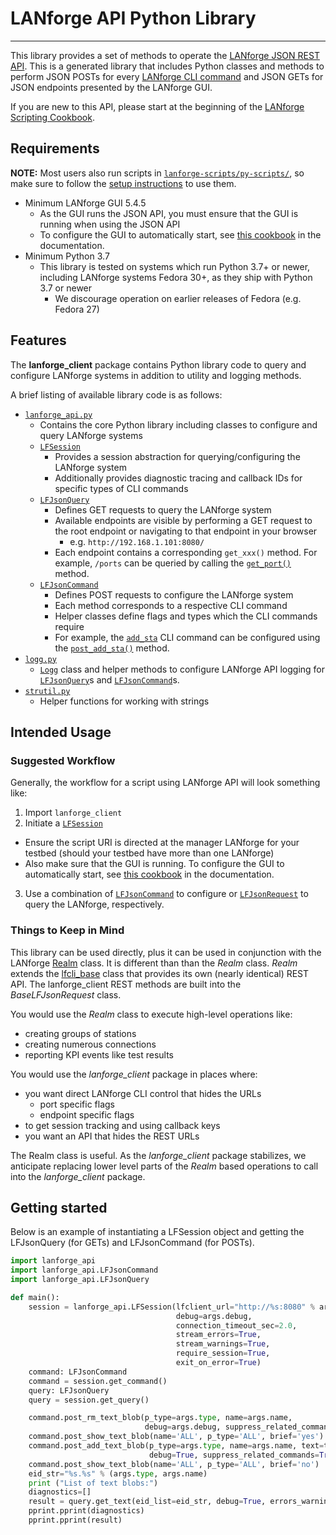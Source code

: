 # LANforge API Python Library

---

This library provides a set of methods to operate the [LANforge JSON REST API](http://www.candelatech.com/cookbook.php?vol=cli&book=JSON:+Querying+the+LANforge+Client+for+JSON+Data). This is a generated library that includes Python classes and methods to perform JSON POSTs for every [LANforge CLI command](https://www.candelatech.com/lfcli_ug.php) and JSON GETs for JSON endpoints presented by the LANforge GUI.

If you are new to this API, please start at the beginning of the [LANforge Scripting Cookbook](http://www.candelatech.com/scripting_cookbook.php). 

## Requirements

**NOTE:** Most users also run scripts in [`lanforge-scripts/py-scripts/`](https://github.com/greearb/lanforge-scripts/tree/master/py-scripts), so make sure to follow the [setup instructions](https://github.com/greearb/lanforge-scripts/blob/master/py-scripts/README.md#setup) to use them.

- Minimum LANforge GUI 5.4.5
  - As the GUI runs the JSON API, you must ensure that the GUI is running when using the JSON API
  - To configure the GUI to automatically start, see [this cookbook](https://www.candelatech.com/cookbook.php?vol=misc&book=Automatically+starting+LANforge+GUI+on+login) in the documentation.
- Minimum Python 3.7
  - This library is tested on systems which run Python 3.7+ or newer, including LANforge systems Fedora 30+, as they ship with Python 3.7 or newer
    - We discourage operation on earlier releases of Fedora (e.g. Fedora 27)

## Features

The **lanforge_client** package contains Python library code to query and configure LANforge systems in addition to utility and logging methods.

A brief listing of available library code is as follows:

- [`lanforge_api.py`](https://github.com/greearb/lanforge-scripts/blob/master/lanforge_client/lanforge_api.py)
  - Contains the core Python library including classes to configure and query LANforge systems
  - [`LFSession`](https://github.com/greearb/lanforge-scripts/blob/master/lanforge_client/lanforge_api.py#L24487)
    - Provides a session abstraction for querying/configuring the LANforge system
    - Additionally provides diagnostic tracing and callback IDs for specific types of CLI commands
  - [`LFJsonQuery`](https://github.com/greearb/lanforge-scripts/blob/master/lanforge_client/lanforge_api.py#L19610)
    - Defines GET requests to query the LANforge system
    - Available endpoints are visible by performing a GET request to the root endpoint or navigating to that endpoint in your browser
      - e.g. `http://192.168.1.101:8080/`
    - Each endpoint contains a corresponding `get_xxx()` method. For example, `/ports` can be queried by calling the [`get_port()`](https://github.com/greearb/lanforge-scripts/blob/master/lanforge_client/lanforge_api.py#L22141) method.
  - [`LFJsonCommand`](https://github.com/greearb/lanforge-scripts/blob/master/lanforge_client/lanforge_api.py#L1392)
    - Defines POST requests to configure the LANforge system
    - Each method corresponds to a respective CLI command
    - Helper classes define flags and types which the CLI commands require
    - For example, the [`add_sta`](http://www.candelatech.com/lfcli_ug.php#add_sta) CLI command can be configured using the [`post_add_sta()`](https://github.com/greearb/lanforge-scripts/blob/master/lanforge_client/lanforge_api.py#L4770) method.
- [`logg.py`](https://github.com/greearb/lanforge-scripts/blob/master/lanforge_client/logg.py)
  - [`Logg`](https://github.com/greearb/lanforge-scripts/blob/master/lanforge_client/logg.py#L17) class and helper methods to configure LANforge API logging for [`LFJsonQuery`](https://github.com/greearb/lanforge-scripts/blob/master/lanforge_client/lanforge_api.py#L19610)s and [`LFJsonCommand`](https://github.com/greearb/lanforge-scripts/blob/master/lanforge_client/lanforge_api.py#L1392)s.
- [`strutil.py`](https://github.com/greearb/lanforge-scripts/blob/master/lanforge_client/strutil.py)
  - Helper functions for working with strings

## Intended Usage

### Suggested Workflow
Generally, the workflow for a script using LANforge API will look something like:
1. Import `lanforge_client`
2. Initiate a [`LFSession`](https://github.com/greearb/lanforge-scripts/blob/master/lanforge_client/lanforge_api.py#L24487)
  - Ensure the script URI is directed at the manager LANforge for your testbed (should your testbed have more than one LANforge)
  - Also make sure that the GUI is running. To configure the GUI to automatically start, see [this cookbook](https://www.candelatech.com/cookbook.php?vol=misc&book=Automatically+starting+LANforge+GUI+on+login) in the documentation.
3. Use a combination of [`LFJsonCommand`](https://github.com/greearb/lanforge-scripts/blob/master/lanforge_client/lanforge_api.py#L1392) to configure or [`LFJsonRequest`](https://github.com/greearb/lanforge-scripts/blob/master/lanforge_client/lanforge_api.py#L215) to query the LANforge, respectively.


### Things to Keep in Mind
This library can be used directly, plus it can be used in conjunction with the LANforge [Realm](https://github.com/greearb/lanforge-scripts/blob/master/py-json/realm.py) class. It is different than than the *Realm* class. *Realm* extends the [lfcli_base](https://github.com/greearb/lanforge-scripts/blob/master/py-json/LANforge/lfcli_base.py) class that provides its own (nearly identical) REST API. The lanforge_client REST methods are built into the *BaseLFJsonRequest* class. 

You would use the *Realm* class to execute high-level operations like:

* creating groups of stations
* creating numerous connections
* reporting KPI events like test results

You would use the *lanforge_client* package in places where:

* you want direct LANforge CLI control that hides the URLs
  * port specific flags
  * endpoint specific flags
* to get session tracking and using callback keys
* you want an API that hides the REST URLs

The Realm class is useful. As the *lanforge_client* package stabilizes, we anticipate replacing lower level parts of the *Realm* based operations to call into the *lanforge_client* package.

## Getting started

Below is an example of instantiating a LFSession object and getting the LFJsonQuery (for GETs) and LFJsonCommand (for POSTs).

```python
import lanforge_api
import lanforge_api.LFJsonCommand
import lanforge_api.LFJsonQuery

def main():
    session = lanforge_api.LFSession(lfclient_url="http://%s:8080" % args.host,
                                     debug=args.debug,
                                     connection_timeout_sec=2.0,
                                     stream_errors=True,
                                     stream_warnings=True,
                                     require_session=True,
                                     exit_on_error=True)
    command: LFJsonCommand
    command = session.get_command()
    query: LFJsonQuery
    query = session.get_query()

    command.post_rm_text_blob(p_type=args.type, name=args.name,
                              debug=args.debug, suppress_related_commands=True)
    command.post_show_text_blob(name='ALL', p_type='ALL', brief='yes')
    command.post_add_text_blob(p_type=args.type, name=args.name, text=txt_blob,
                               debug=True, suppress_related_commands=True)
    command.post_show_text_blob(name='ALL', p_type='ALL', brief='no')
    eid_str="%s.%s" % (args.type, args.name)
    print ("List of text blobs:")
    diagnostics=[]
    result = query.get_text(eid_list=eid_str, debug=True, errors_warnings=diagnostics)
    pprint.pprint(diagnostics)
    pprint.pprint(result)

```

